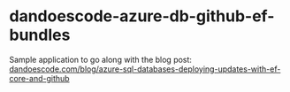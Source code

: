 ﻿# dandoescode-azure-db-github-ef-bundles

Sample application to go along with the blog post: [dandoescode.com/blog/azure-sql-databases-deploying-updates-with-ef-core-and-github](https://www.dandoescode.com/blog/azure-sql-databases-deploying-updates-with-ef-core-and-github)
